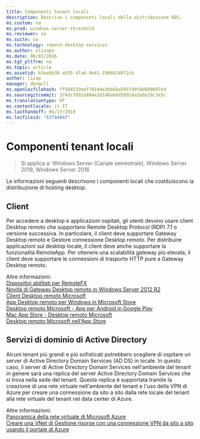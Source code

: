 ```yaml
---
title: Componenti tenant locali
description: Descrive i componenti locali della distribuzione RDS.
ms.custom: na
ms.prod: windows-server-threshold
ms.reviewer: na
ms.suite: na
ms.technology: remote-desktop-services
ms.author: elizapo
ms.date: 08/01/2016
ms.tgt_pltfrm: na
ms.topic: article
ms.assetid: b3eebb38-a835-4fa6-9e41-1966014bf2cb
author: lizap
manager: dongill
ms.openlocfilehash: ff584533eef70144e3bb6ba595fd0f8db89697e9
ms.sourcegitcommit: 3743cf691a984e1d140a04d50924a3a0a19c3e5c
ms.translationtype: HT
ms.contentlocale: it-IT
ms.lasthandoff: 06/17/2019
ms.locfileid: "63744047"
---
```

# <a name="tenant-on-premises-components"></a>Componenti tenant locali

>Si applica a: Windows Server (Canale semestrale), Windows Server 2019, Windows Server 2016

Le informazioni seguenti descrivono i componenti locali che costituiscono la distribuzione di hosting desktop.  
  
##  <a name="clients"></a>Client  
Per accedere a desktop e applicazioni ospitati, gli utenti devono usare client Desktop remoto che supportano Remote Desktop Protocol (RDP) 7.1 o versione successiva. In particolare, il client deve supportare Gateway Desktop remoto e Gestore connessione Desktop remoto. Per distribuire applicazioni sul desktop locale, il client deve anche supportare la funzionalità RemoteApp. Per ottenere una scalabilità gateway più elevata, il client deve supportare le connessioni di trasporto HTTP pure a Gateway Desktop remoto.  
  
Altre informazioni:  
[Dispositivi abilitati per RemoteFX](https://social.technet.microsoft.com/wiki/contents/articles/14534.remotefx-enabled-devices.aspx)  
[Novità di Gateway Desktop remoto in Windows Server 2012 R2](https://blogs.technet.microsoft.com/enterprisemobility/2013/03/14/whats-new-in-windows-server-2012-remote-desktop-gateway/#transport)  
[Client Desktop remoto Microsoft](https://technet.microsoft.com/library/dn473009.aspx)  
[App Desktop remoto per Windows in Microsoft Store](https://apps.microsoft.com/windows/app/remote-desktop/051f560e-5e9b-4dad-8b2e-fa5e0b05a480)  
[Desktop remoto Microsoft - App per Android in Google Play](https://play.google.com/store/apps/details?id=com.microsoft.rdc.android)  
[Mac App Store - Desktop remoto Microsoft](https://itunes.apple.com/us/app/microsoft-remote-desktop/id715768417?mt=12)  
[Desktop remoto Microsoft nell'App Store](https://itunes.apple.com/us/app/microsoft-remote-desktop/id714464092?mt=8)  
  
##  <a name="active-directory-domain-services"></a>Servizi di dominio di Active Directory  
Alcuni tenant più grandi e più sofisticati potrebbero scegliere di ospitare un server di Active Directory Domain Services (AD DS) in locale. In questo caso, il server di Active Directory Domain Services nell'ambiente del tenant in genere sarà una replica del server Active Directory Domain Services che si trova nella sede del tenant. Questa replica è supportata tramite la creazione di una rete virtuale nell'ambiente del tenant e l'uso della VPN di Azure per creare una connessione da sito a sito dalla rete locale del tenant alla rete virtuale del tenant nel data center di Azure.  
  
Altre informazioni:  
[Panoramica della rete virtuale di Microsoft Azure](https://azure.microsoft.com/documentation/articles/virtual-networks-overview/)  
[Creare una VNet di Gestione risorse con una connessione VPN da sito a sito usando il portale di Azure](https://azure.microsoft.com/documentation/articles/vpn-gateway-howto-site-to-site-resource-manager-portal/)  


